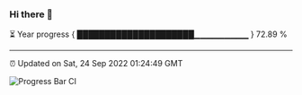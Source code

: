 ### Hi there 👋

⏳ Year progress { █████████████████████▁▁▁▁▁▁▁▁▁ } 72.89 %

---

⏰ Updated on Sat, 24 Sep 2022 01:24:49 GMT

![Progress Bar CI](https://github.com/liununu/liununu/workflows/Progress%20Bar%20CI/badge.svg)
